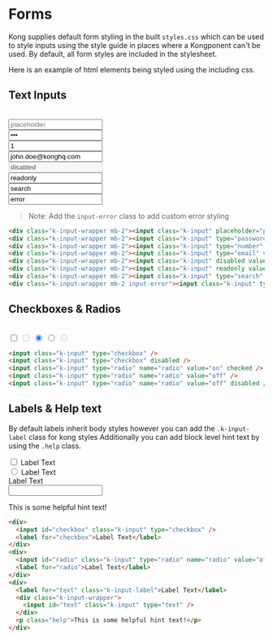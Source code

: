 # Forms

Kong supplies default form styling in the built `styles.css` which can be used to style inputs using the style guide in places where a Kongponent can't be used. By default, all form styles are included in the stylesheet.

Here is an example of html elements being styled using the including css.

## Text Inputs

<br>
<div class="k-input-wrapper mb-2"><input class="k-input" placeholder="placeholder" /></div>
<div class="k-input-wrapper mb-2"><input class="k-input" type="password" value="123" /></div>
<div class="k-input-wrapper mb-2"><input class="k-input" type="number" value="1"/></div>
<div class="k-input-wrapper mb-2"><input class="k-input" type="email" value="john.doe@konghq.com"/></div>
<div class="k-input-wrapper mb-2"><input class="k-input" disabled value="disabled"/></div>
<div class="k-input-wrapper mb-2"><input class="k-input" readonly value="readonly"/></div>
<div class="k-input-wrapper mb-2"><input class="k-input" type="search" value="search"/></div>
<div class="k-input-wrapper mb-2 input-error"><input class="k-input" type="email" value="error"/></div>

> Note: Add the `input-error` class to add custom error styling

```html
<div class="k-input-wrapper mb-2"><input class="k-input" placeholder="placeholder" /></div>
<div class="k-input-wrapper mb-2"><input class="k-input" type="password" value="123" /></div>
<div class="k-input-wrapper mb-2"><input class="k-input" type="number" value="1"/></div>
<div class="k-input-wrapper mb-2"><input class="k-input" type="email" value="john.doe@konghq.com"/></div>
<div class="k-input-wrapper mb-2"><input class="k-input" disabled value="disabled"/></div>
<div class="k-input-wrapper mb-2"><input class="k-input" readonly value="readonly"/></div>
<div class="k-input-wrapper mb-2"><input class="k-input" type="search" value="search"/></div>
<div class="k-input-wrapper mb-2 input-error"><input class="k-input" type="email" value="error"/></div>
```

## Checkboxes & Radios

<br>
<input class="k-input" type="checkbox" />
<input class="k-input" type="checkbox" disabled />
<input class="k-input" type="radio" name="radio" value="on" checked />
<input class="k-input" type="radio" name="radio" value="off" />
<input class="k-input" type="radio" name="radio" value="off" disabled />

```html
<input class="k-input" type="checkbox" />
<input class="k-input" type="checkbox" disabled />
<input class="k-input" type="radio" name="radio" value="on" checked />
<input class="k-input" type="radio" name="radio" value="off" />
<input class="k-input" type="radio" name="radio" value="off" disabled />
```

## Labels & Help text

By default labels inherit body styles however you can add the `.k-input-label` class for kong styles
Additionally you can add block level hint text by using the `.help` class.
<br>
<div class="mb-2">
  <input id="checkbox" class="k-input" type="checkbox" />
  <label for="checkbox">Label Text</label>
</div>
<div class="mb-2">
  <input id="radio" class="k-input" type="radio" name="radio" value="off" />
  <label for="radio">Label Text</label>
</div>
<div>
  <label for="text" class="k-input-label">Label Text</label>
  <div class="k-input-wrapper">
    <input id="text" class="k-input" type="text" />
  </div>
  <p class="help">This is some helpful hint text!</p>
</div>

```html
<div>
  <input id="checkbox" class="k-input" type="checkbox" />
  <label for="checkbox">Label Text</label>
</div>
<div>
  <input id="radio" class="k-input" type="radio" name="radio" value="off" />
  <label for="radio">Label Text</label>
</div>
<div>
  <label for="text" class="k-input-label">Label Text</label>
  <div class="k-input-wrapper">
    <input id="text" class="k-input" type="text" />
  </div>
  <p class="help">This is some helpful hint text!</p>
</div>
```
